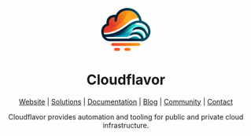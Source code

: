 <div align="center">
  <img src="./assets/cloudflavor.svg" width="100" alt="cloudflavor">
</div>

<h1 align="center">Cloudflavor</h1>

<div align="center">
    <a href="https://cloudflavor.io">Website</a> | <a href="https://cloudflavor.io/solutions">Solutions</a> | <a href="https://cloudflavor.io/docs">Documentation</a> | <a href="https://cloudflavor.io/blog">Blog</a> | <a href="https://cloudflavor.io/community">Community</a> | <a href="https://cloudflavor.io/contact">Contact</a>
</div>


<p align="center">
    Cloudflavor provides automation and tooling for public and private cloud infrastructure.
</p>
